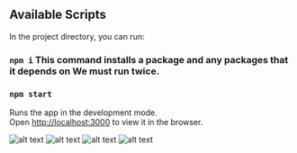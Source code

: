  

## Available Scripts

In the project directory, you can run:

### `npm i` This command installs a package and any packages that it depends on We must run twice. 
 
### `npm start`

Runs the app in the development mode.<br />
Open [http://localhost:3000](http://localhost:3000) to view it in the browser.
 

![alt text](https://github.com/yair-roshal/mern-login/blob/master/0%20img%20readme%20github/2022-01-09_143104.png?raw=true)
![alt text](https://github.com/yair-roshal/mern-login/blob/master/0%20img%20readme%20github/2022-01-09_143203.png?raw=true)
![alt text](https://github.com/yair-roshal/mern-login/blob/master/0%20img%20readme%20github/2022-01-09_143211.png?raw=true)
![alt text](https://github.com/yair-roshal/mern-login/blob/master/0%20img%20readme%20github/2022-01-09_143243.png?raw=true)